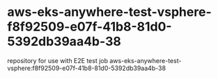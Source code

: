 # aws-eks-anywhere-test-vsphere-f8f92509-e07f-41b8-81d0-5392db39aa4b-38
repository for use with E2E test job aws-eks-anywhere-test-vsphere:f8f92509-e07f-41b8-81d0-5392db39aa4b-38
